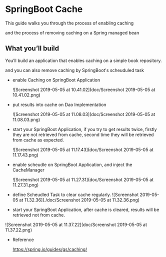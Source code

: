 # SpringBoot Cache

This guide walks you through the process of enabling caching 

and the process of removing caching on a Spring managed bean

## What you’ll build

You’ll build an application that enables caching  on a simple book repository.

and you can also remove caching by SpringBoot's scheuduled  task  



- enable Caching on SpringBoot Application

  ![Screenshot 2019-05-05 at 10.41.02](doc/Screenshot 2019-05-05 at 10.41.02.png)



- put results into cache on Dao Implementation 

  ![Screenshot 2019-05-05 at 11.08.03](doc/Screenshot 2019-05-05 at 11.08.03.png)



- start your SpringBoot Application, if you try to get results twice, firstly they are not retrieved from cache, second time they will be retrieved from cache as expected.

  

  ![Screenshot 2019-05-05 at 11.17.43](doc/Screenshot 2019-05-05 at 11.17.43.png)



- enable scheudle on SpringBoot Application, and inject the CacheManager

  ![Screenshot 2019-05-05 at 11.27.31](doc/Screenshot 2019-05-05 at 11.27.31.png)



- define Scheudled Task to clear cache regularly. ![Screenshot 2019-05-05 at 11.32.36](./doc/Screenshot 2019-05-05 at 11.32.36.png)

- start  your SpringBoot Application, after cache is cleared, results will be retrieved not from cache.  

![Screenshot 2019-05-05 at 11.37.22](doc/Screenshot 2019-05-05 at 11.37.22.png)





- Reference 

  https://spring.io/guides/gs/caching/